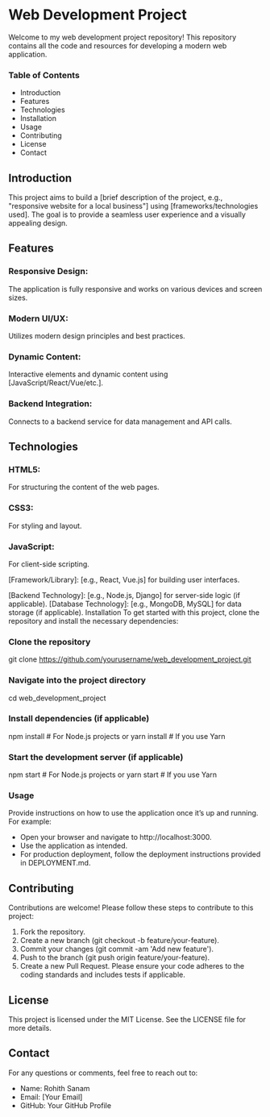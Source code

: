 # Web Development Project
Welcome to my web development project repository! This repository contains all the code and resources for developing a modern web application.

### Table of Contents
- Introduction
- Features
- Technologies
- Installation
- Usage
- Contributing
- License
- Contact

## Introduction

This project aims to build a [brief description of the project, e.g., "responsive website for a local business"] using [frameworks/technologies used]. The goal is to provide a seamless user experience and a visually appealing design.

## Features
### Responsive Design:
The application is fully responsive and works on various devices and screen sizes.
### Modern UI/UX:
Utilizes modern design principles and best practices.
### Dynamic Content:
Interactive elements and dynamic content using [JavaScript/React/Vue/etc.].
### Backend Integration:
Connects to a backend service for data management and API calls.
## Technologies
### HTML5:
For structuring the content of the web pages.
### CSS3:
For styling and layout.
### JavaScript:
For client-side scripting.

[Framework/Library]: [e.g., React, Vue.js] for building user interfaces.

[Backend Technology]: [e.g., Node.js, Django] for server-side logic (if applicable).
[Database Technology]: [e.g., MongoDB, MySQL] for data storage (if applicable).
Installation
To get started with this project, clone the repository and install the necessary dependencies:


### Clone the repository
git clone https://github.com/yourusername/web_development_project.git

### Navigate into the project directory
cd web_development_project

### Install dependencies (if applicable)
npm install  # For Node.js projects
or
yarn install  # If you use Yarn

### Start the development server (if applicable)
npm start  # For Node.js projects
 or
yarn start  # If you use Yarn
### Usage
Provide instructions on how to use the application once it’s up and running. For example:

- Open your browser and navigate to http://localhost:3000.
- Use the application as intended.
- For production deployment, follow the deployment instructions provided in DEPLOYMENT.md.

## Contributing
Contributions are welcome! Please follow these steps to contribute to this project:

1. Fork the repository.
2. Create a new branch (git checkout -b feature/your-feature).
3. Commit your changes (git commit -am 'Add new feature').
4. Push to the branch (git push origin feature/your-feature).
5. Create a new Pull Request.
Please ensure your code adheres to the coding standards and includes tests if applicable.

## License
This project is licensed under the MIT License. See the LICENSE file for more details.

## Contact
For any questions or comments, feel free to reach out to:

- Name: Rohith Sanam
- Email: [Your Email]
- GitHub: Your GitHub Profile
